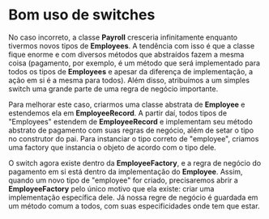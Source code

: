 # Bom uso de switches

No caso incorreto, a classe **Payroll** cresceria infinitamente enquanto tivermos novos tipos de **Employees**. A tendência com isso é que a classe fique enorme e com diversos métodos que abstraídos fazem a mesma coisa (pagamento, por exemplo, é um método que será implementado para todos os tipos de **Employees** e apesar da diferença de implementação, a ação em si é a mesma para todos). Além disso, atribuímos a um simples switch uma grande parte de uma regra de negócio importante.

Para melhorar este caso, criarmos uma classe abstrata de **Employee** e estendemos ela em **EmployeeRecord**. A partir daí, todos tipos de "Employees" estendem de **EmployeeRecord** e implementam seu método abstrato de pagamento com suas regras de negócio, além de setar o tipo no construtor do pai. Para instanciar o tipo correto de "employee", criamos uma factory que instancia o objeto de acordo com o tipo dele.

O switch agora existe dentro da **EmployeeFactory**, e a regra de negócio do pagamento em si está dentro da implementação do **Employee**. Assim, quando um novo tipo de "employee" for criado, precisaremos abrir a **EmployeeFactory** pelo único motivo que ela existe: criar uma implementação específica dele. Já nossa regre de negócio é guardada em um método comum a todos, com suas especificidades onde tem que estar.